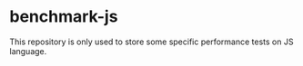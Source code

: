 # benchmark-js

This repository is only used to store some specific performance tests on JS language.

